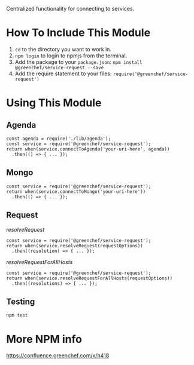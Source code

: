 Centralized functionality for connecting to services.

# How To Include This Module
1. `cd` to the directory you want to work in.
2. `npm login` to login to npmjs from the terminal.
3. Add the package to your `package.json`: `npm install @greenchef/service-request --save`
4. Add the require statement to your files: `require('@greenchef/service-request')`

# Using This Module
## Agenda
```
const agenda = require('./lib/agenda');
const service = require('@greenchef/service-request');
return when(service.connectToAgenda('your-uri-here', agenda))
  .then(() => { ... });
```
## Mongo
```
const service = require('@greenchef/service-request');
return when(service.connectToMongo('your-uri-here'))
  .then(() => { ... });
```
## Request

*resolveRequest*
```
const service = require('@greenchef/service-request');
return when(service.resolveRequest(requestOptions))
  .then((resolution) => { ... });
```

*resolveRequestForAllHosts*
```
const service = require('@greenchef/service-request');
return when(service.resolveRequestForAllHosts(requestOptions))
  .then((resolutions) => { ... });
```

## Testing
`npm test`

# More NPM info
https://confluence.greenchef.com/x/h418
